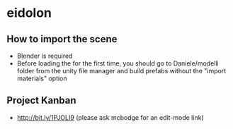 # eidolon
## How to import the scene
* Blender is required
* Before loading the for the first time, you should go to Daniele/modelli folder from the
unity file manager and build prefabs without the "import materials" option

## Project Kanban
* http://bit.ly/1PJOLI9 (please ask mcbodge for an edit-mode link)
